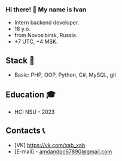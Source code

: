 ### Hi there! 👋 My name is Ivan
- Intern backend developer.
- 18 y.o.
- from Novosibirsk, Russia.
- +7 UTC, +4 MSK.

## Stack 🔨
- Basic: PHP, OOP, Python, C#, MySQL, git

## Education 🎓
- HCI NSU - 2023

## Contacts 📞
- [VK] https://vk.com/xab_xab
- [E-mail] - amdandpc67890@gmail.com
